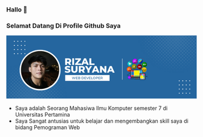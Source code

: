 ### Hallo 👋
### Selamat Datang Di Profile Github Saya
<img src="https://github.com/rizalsuryana/rizalsuryana/blob/main/Rizal%20Suryana.png" atl =" Banner Rizal Suryana Github">

- Saya adalah Seorang Mahasiwa Ilmu Komputer semester 7 di Universitas Pertamina
- Saya Sangat antusias untuk belajar dan mengembangkan skill saya di bidang Pemograman Web


<!--
**rizalsuryana/rizalsuryana** is a ✨ _special_ ✨ repository because its `README.md` (this file) appears on your GitHub profile.

Here are some ideas to get you started:

- 🔭 I’m currently working on ...
- 🌱 I’m currently learning ...
- 👯 I’m looking to collaborate on ...
- 🤔 I’m looking for help with ...
- 💬 Ask me about ...
- 📫 How to reach me: ...
- 😄 Pronouns: ...
- ⚡ Fun fact: ...
-->
